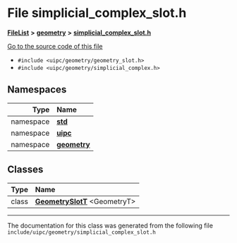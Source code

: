 

# File simplicial\_complex\_slot.h



[**FileList**](files.md) **>** [**geometry**](dir_04894967a28d068f10a69f6e8a07a2cb.md) **>** [**simplicial\_complex\_slot.h**](simplicial__complex__slot_8h.md)

[Go to the source code of this file](simplicial__complex__slot_8h_source.md)



* `#include <uipc/geometry/geometry_slot.h>`
* `#include <uipc/geometry/simplicial_complex.h>`













## Namespaces

| Type | Name |
| ---: | :--- |
| namespace | [**std**](namespacestd.md) <br> |
| namespace | [**uipc**](namespaceuipc.md) <br> |
| namespace | [**geometry**](namespaceuipc_1_1geometry.md) <br> |


## Classes

| Type | Name |
| ---: | :--- |
| class | [**GeometrySlotT**](classuipc_1_1geometry_1_1_geometry_slot_t.md) &lt;GeometryT&gt;<br> |



















































------------------------------
The documentation for this class was generated from the following file `include/uipc/geometry/simplicial_complex_slot.h`

